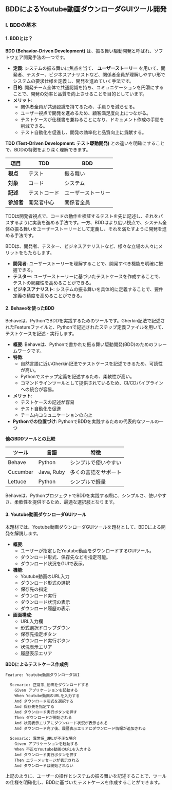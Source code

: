 ## BDDによるYoutube動画ダウンローダGUIツール開発

### I. BDDの基本

#### 1. BDDとは？

**BDD (Behavior-Driven Development)** は、振る舞い駆動開発と呼ばれ、ソフトウェア開発手法の一つです。

* **定義**: システムの振る舞いに焦点を当て、 **ユーザーストーリー** を用いて、開発者、テスター、ビジネスアナリストなど、関係者全員が理解しやすい形でシステムの要求仕様を定義し、開発を進めていく手法です。
* **目的**: 開発チーム全体で共通認識を持ち、コミュニケーションを円滑にすることで、開発の効率と品質を向上させることを目的としています。 
* **メリット**: 
    * 関係者全員が共通認識を持てるため、手戻りを減らせる。
    * ユーザー視点で開発を進めるため、顧客満足度向上につながる。
    * テストケースが仕様書を兼ねることになり、ドキュメント作成の手間を削減できる。
    * テスト自動化を促進し、開発の効率化と品質向上に貢献する。

**TDD (Test-Driven Development: テスト駆動開発)** との違いを明確にすることで、BDDの特徴をより深く理解できます。 

| 項目 | TDD | BDD |
|---|---|---|
| **視点** | テスト | 振る舞い |
| **対象** | コード | システム |
| **記述** | テストコード | ユーザーストーリー |
| **参加者** | 開発者中心 | 関係者全員 |

TDDは開発者視点で、コードの動作を検証するテストを先に記述し、それをパスするように実装を進める手法です。一方、BDDはより広い視点で、システム全体の振る舞いをユーザーストーリーとして定義し、それを満たすように開発を進める手法です。 

BDDは、開発者、テスター、ビジネスアナリストなど、様々な立場の人々にメリットをもたらします。

* **開発者**: ユーザーストーリーを理解することで、開発すべき機能を明確に把握できる。
* **テスター**: ユーザーストーリーに基づいたテストケースを作成することで、テストの網羅性を高めることができる。
* **ビジネスアナリスト**: システムの振る舞いを具体的に定義することで、要件定義の精度を高めることができる。

#### 2. Behaveを使ったBDD

Behaveは、PythonでBDDを実践するためのツールです。Gherkin記法で記述されたFeatureファイルと、Pythonで記述されたステップ定義ファイルを用いて、テストケースを記述・実行します。 

* **概要**: Behaveは、Pythonで書かれた振る舞い駆動開発(BDD)のためのフレームワークです。
* **特徴**: 
    * 自然言語に近いGherkin記法でテストケースを記述できるため、可読性が高い。
    * Pythonでステップ定義を記述するため、柔軟性が高い。
    * コマンドラインツールとして提供されているため、CI/CDパイプラインへの統合が容易。 
* **メリット**: 
    * テストケースの記述が容易
    * テスト自動化を促進
    * チーム内コミュニケーションの向上
* **Pythonでの位置づけ**: PythonでBDDを実践するための代表的なツールの一つ

**他のBDDツールとの比較**

| ツール | 言語 | 特徴 |
|---|---|---|
| Behave | Python | シンプルで使いやすい |
| Cucumber | Java, Ruby | 多くの言語をサポート |
| Lettuce | Python | シンプルで軽量 |

Behaveは、PythonプロジェクトでBDDを実践する際に、シンプルさ、使いやすさ、柔軟性を提供するため、最適な選択肢となります。

#### 3. Youtube動画ダウンローダGUIツール

本題材では、Youtube動画ダウンローダGUIツールを題材として、BDDによる開発を解説します。 

* **概要**: 
    * ユーザーが指定したYoutube動画をダウンロードするGUIツール。
    * ダウンロード形式、保存先などを指定可能。
    * ダウンロード状況をGUIで表示。
* **機能**: 
    * Youtube動画のURL入力
    * ダウンロード形式の選択
    * 保存先の指定
    * ダウンロード実行
    * ダウンロード状況の表示
    * ダウンロード履歴の表示
* **画面構成**: 
    * URL入力欄
    * 形式選択ドロップダウン
    * 保存先指定ボタン
    * ダウンロード実行ボタン
    * 状況表示エリア
    * 履歴表示エリア

**BDDによるテストケース作成例**

```gherkin
Feature: Youtube動画ダウンローダGUI

  Scenario: 正常系_動画をダウンロードする
    Given アプリケーションを起動する
    When Youtube動画のURLを入力する
    And ダウンロード形式を選択する
    And 保存先を指定する
    And ダウンロード実行ボタンを押す
    Then ダウンロードが開始される
    And 状況表示エリアにダウンロード状況が表示される
    And ダウンロード完了後、履歴表示エリアにダウンロード情報が追加される

  Scenario: 異常系_URLが不正な場合
    Given アプリケーションを起動する
    When 不正なYoutube動画のURLを入力する
    And ダウンロード実行ボタンを押す
    Then エラーメッセージが表示される
    And ダウンロードは開始されない
```

上記のように、ユーザーの操作とシステムの振る舞いを記述することで、ツールの仕様を明確化し、BDDに基づいたテストケースを作成することができます。 

